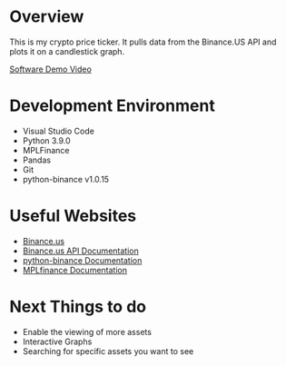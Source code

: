 # Overview

This is my crypto price ticker. It pulls data from the Binance.US API and plots it on a candlestick graph.

[Software Demo Video](https://youtu.be/j-bclWbBePY)

# Development Environment

* Visual Studio Code
* Python 3.9.0
* MPLFinance
* Pandas
* Git
* python-binance v1.0.15

# Useful Websites

* [Binance.us](binance.us/en/)
* [Binance.us API Documentation](https://docs.binance.us/?python#introduction)
* [python-binance Documentation](https://python-binance.readthedocs.io/en/latest/overview.html)
* [MPLfinance Documentation](https://pypi.org/project/mplfinance/)

# Next Things to do
* Enable the viewing of more assets
* Interactive Graphs
* Searching for specific assets you want to see
